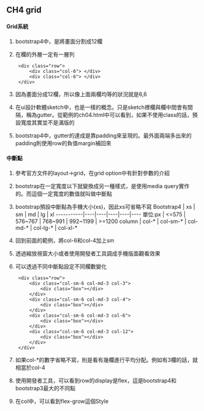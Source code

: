 ## CH4 grid

#### Grid系統
1. bootstrap4中，是將畫面分割成12欄
2. 在欄的外層一定有一層列

        <div class="row">
            <div class="col-6"> </div>
            <div class="col-6"> </div>
        </div>

3. 因為畫面分成12欄，所以像上面兩欄均等的狀況就是6,6
4. 在ui設計軟體sketch中，也是一樣的概念。只是sketch裡欄與欄中間會有間隔，稱為gutter。從範例的ch04.html中可以看到，如果不使用class的話，預設寬度其實並不是滿版的
5. bootstrap4中，gutter的達成是靠padding來呈現的。最外面兩端多出來的padding則使用row的負值margin補回來

#### 中斷點

1. 參考官方文件的layout->grid，在grid option中有針對參數的介紹
2. bootstrap在一定寬度以下就變換成另一種樣式，是使用media query實作的。而這個一定寬度的數值就叫做中斷點
3. bootstrap預設中斷點為手機大小(xs)，因此xs可省略不寫
   Bootstrap4 | xs | sm | md | lg | xl
   -----------|----|----|----|----|----
    單位:px   | <=575 | 576~767 | 768~991 | 992~1199 | >=1200
      column  | col-* | col-sm-* | col-md-* | col-lg-* | col-xl-*
4. 回到前面的範例，將col-6和col-4加上sm
5. 透過縮放視窗大小或者使用開發者工具調成手機版面觀看效果
6. 可以透過不同中斷點設定不同欄數變化

        <div class="row">
            <div class="col-sm-6 col-md-3 col-3"> 
                <div class="box"></div>
            </div>
            <div class="col-sm-6 col-md-3 col-4"> 
                <div class="box"></div>
            </div>
            <div class="col-sm-6 col-md-3 col-6"> 
                <div class="box"></div>
            </div>
            <div class="col-sm-6 col-md-3 col-12"> 
                <div class="box"></div>
            </div>
        </div>

7. 如果col-*的數字省略不寫，則是看有幾欄進行平均分配。例如有3欄的話，就相當於col-4
8. 使用開發者工具，可以看到row的display是flex，這是bootstrap4和bootstrap3最大的不同點
9. 在col中，可以看到flex-grow這個Style

